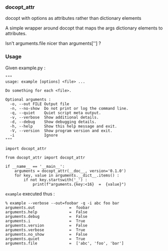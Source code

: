 ### docopt_attr

docopt with options as attributes rather than dictionary elements

A simple wrapper around docopt that maps the args dictionary elements to attributes.

Isn't arguments.file nicer than arguments['<file>'] ?

### Usage

Given example.py :

```
"""
usage: example [options] <file> ...

Do something for each <file>.

Optional arguments :
  -o, --out FILE Output file
  -n, --no-show  Do not print or log the command line.
  -q, --quiet    Quiet script meta output.
  -v, --verbose  Show additional details.
  -d, --debug    Show debugging details.
  -h, --help     Show this help message and exit.
  -V, --version  Show program version and exit.
  -i             Ignore
"""

import docopt_attr

from docopt_attr import docopt_attr

if __name__ == '__main__':
    arguments = docopt_attr(__doc__, version='0.1.0')
    for key, value in arguments.__dict__.items() :
        if not key.startswith('_') :
            print(f"arguments.{key:<16}  =  {value}")
```

`example` executed thus :

```
% example --verbose --out=foobar -q -i abc foo bar
arguments.out               =  foobar
arguments.help              =  False
arguments.debug             =  False
arguments.i                 =  True
arguments.version           =  False
arguments.verbose           =  True
arguments.no_show           =  False
arguments.quiet             =  True
arguments.file              =  ['abc', 'foo', 'bar']

```
